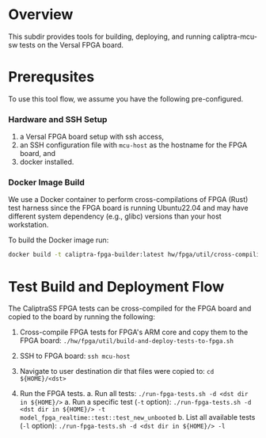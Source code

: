 # Overview

This subdir provides tools for building, deploying, and running caliptra-mcu-sw tests on the Versal FPGA board.

# Prerequsites

To use this tool flow, we assume you have the following pre-configured.

### Hardware and SSH Setup
1. a Versal FPGA board setup with ssh access,
2. an SSH configuration file with `mcu-host` as the hostname for the FPGA board, and
3. docker installed.

### Docker Image Build

We use a Docker container to perform cross-compilations of FPGA (Rust) test harness since the FPGA board is running Ubuntu22.04 and may have different system dependency (e.g., glibc) versions than your host workstation.

To build the Docker image run:
```sh
docker build -t caliptra-fpga-builder:latest hw/fpga/util/cross-compiling
```

# Test Build and Deployment Flow

The CaliptraSS FPGA tests can be cross-compiled for the FPGA board and copied to the board by running the following:

1. Cross-compile FPGA tests for FPGA's ARM core and copy them to the FPGA board:
`./hw/fpga/util/build-and-deploy-tests-to-fpga.sh`

2. SSH to FPGA board: `ssh mcu-host`

3. Navigate to user destination dir that files were copied to: `cd ${HOME}/<dst>`

4. Run the FPGA tests.
   a. Run all tests:
   `./run-fpga-tests.sh -d <dst dir in ${HOME}/>`
   a. Run a specific test (`-t` option):
   `./run-fpga-tests.sh -d <dst dir in ${HOME}/> -t model_fpga_realtime::test::test_new_unbooted`
   b. List all available tests (`-l` option):
   `./run-fpga-tests.sh -d <dst dir in ${HOME}/> -l`
